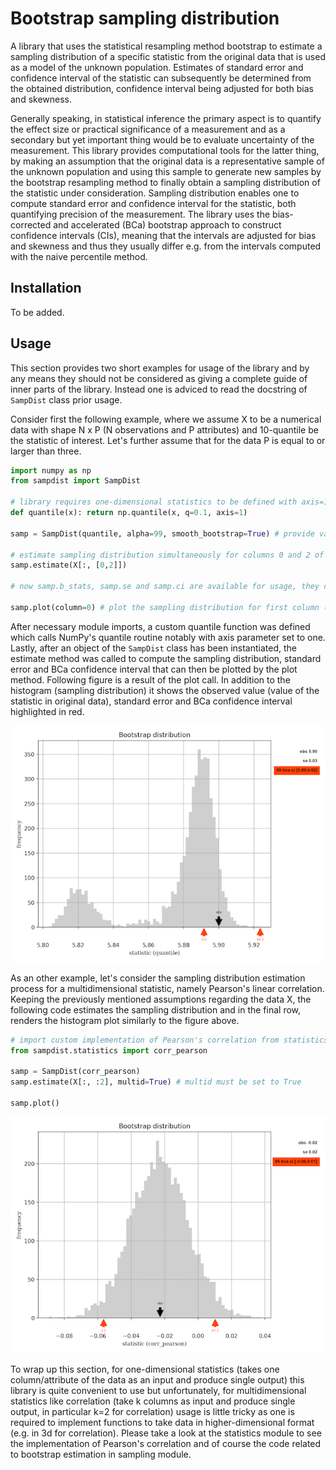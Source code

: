 # Bootstrap sampling distribution #

A library that uses the statistical resampling method bootstrap to estimate a sampling distribution of a specific statistic from the original data that is used as a model of the unknown population. Estimates of standard error and confidence interval of the statistic can subsequently be determined from the obtained distribution, confidence interval being adjusted for both bias and skewness.

Generally speaking, in statistical inference the primary aspect is to quantify the effect size or practical significance of a measurement and as a secondary but yet important thing would be to evaluate uncertainty of the measurement. This library provides computational tools for the latter thing, by making an assumption that the original data is a representative sample of the unknown population and using this sample to generate new samples by the bootstrap resampling method to finally obtain a sampling distribution of the statistic under consideration. Sampling distribution enables one to compute standard error and confidence interval for the statistic, both quantifying precision of the measurement. The library uses the bias-corrected and accelerated (BCa) bootstrap approach to construct confidence intervals (CIs), meaning that the intervals are adjusted for bias and skewness and thus they usually differ e.g. from the intervals computed with the naive percentile method.

## Installation ##

To be added.

## Usage ##

This section provides two short examples for usage of the library and by any means they should not be considered as giving a complete guide of inner parts of the library. Instead one is adviced to read the docstring of `SampDist` class prior usage.

Consider first the following example, where we assume X to be a numerical data with shape N x P (N observations and P attributes) and 10-quantile be the statistic of interest. Let's further assume that for the data P is equal to or larger than three.

```python
import numpy as np
from sampdist import SampDist

# library requires one-dimensional statistics to be defined with axis=1
def quantile(x): return np.quantile(x, q=0.1, axis=1)

samp = SampDist(quantile, alpha=99, smooth_bootstrap=True) # provide values for kwargs alpha and smooth_bootstrap

# estimate sampling distribution simultaneously for columns 0 and 2 of the data (column indices run from 0 to P-1)
samp.estimate(X[:, [0,2]])

# now samp.b_stats, samp.se and samp.ci are available for usage, they can be inspected also from a figure

samp.plot(column=0) # plot the sampling distribution for first column (se and ci will be included)
```

After necessary module imports, a custom quantile function was defined which calls NumPy's quantile routine notably with axis parameter set to one. Lastly, after an object of the `SampDist` class has been instantiated, the estimate method was called to compute the sampling distribution, standard error and BCa confidence interval that can then be plotted by the plot method. Following figure is a result of the plot call. In addition to the histogram (sampling distribution) it shows the observed value (value of the statistic in original data), standard error and BCa confidence interval highlighted in red.

![](docs/boostrap_distribution_quantile.png)

As an other example, let's consider the sampling distribution estimation process for a multidimensional statistic, namely Pearson's linear correlation. Keeping the previously mentioned assumptions regarding the data X, the following code estimates the sampling distribution and in the final row, renders the histogram plot similarly to the figure above.

```python
# import custom implementation of Pearson's correlation from statistics module
from sampdist.statistics import corr_pearson

samp = SampDist(corr_pearson)
samp.estimate(X[:, :2], multid=True) # multid must be set to True

samp.plot()
```

![](docs/bootstrap_distribution_corr.png)

To wrap up this section, for one-dimensional statistics (takes one column/attribute of the data as an input and produce single output) this library is quite convenient to use but unfortunately, for multidimensional statistics like correlation (take k columns as input and produce single output, in particular k=2 for correlation) usage is little tricky as one is required to implement functions to take data in higher-dimensional format (e.g. in 3d for correlation). Please take a look at the statistics module to see the implementation of Pearson's correlation and of course the code related to bootstrap estimation in sampling module.
